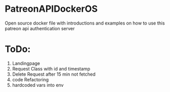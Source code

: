 # PatreonAPIDockerOS
Open source docker file with introductions and examples on how to use this patreon api authentication server 


# ToDo:
<ol>
<li> Landingpage
<li> Request Class with id and timestamp
<li> Delete Request after 15 min not fetched
<li> code Refactoring
<li> hardcoded vars into env 
</ol>
